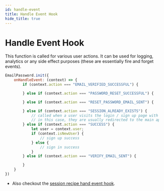 ```yaml
---
id: handle-event
title: Handle Event Hook
hide_title: true
---
```


# Handle Event Hook

This function is called for various user actions. It can be used for logging, analytics or any side effect purposes (these are essentially fire and forget events).

<!--DOCUSAURUS_CODE_TABS-->
<!--ReactJS-->
```js
EmailPassword.init({
    onHandleEvent: (context) => {
        if (context.action === "EMAIL_VERIFIED_SUCCESSFUL") {

        } else if (context.action === "PASSWORD_RESET_SUCCESSFUL") {

        } else if (context.action === "RESET_PASSWORD_EMAIL_SENT") {

        } else if (context.action === "SESSION_ALREADY_EXISTS") {
            // called when a user visits the login / sign up page with a valid session
            // in this case, they are usually redirected to the main app
        } else if (context.action === "SUCCESS") {
            let user = context.user;
            if (context.isNewUser) {
                // sign up success
            } else {
                // sign in success
            }
        } else if (context.action === "VERIFY_EMAIL_SENT") {

        }
    }
})
```
<!--END_DOCUSAURUS_CODE_TABS-->

- Also checkout the [session recipe hand event hook](/docs/session/advanced-customizations/frontend-hooks/handle-event).
